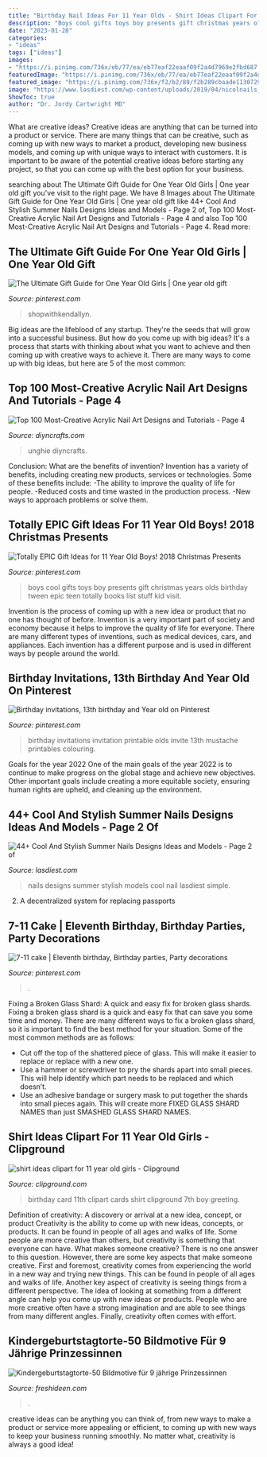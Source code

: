```yaml
---
title: "Birthday Nail Ideas For 11 Year Olds - Shirt Ideas Clipart For 11 Year Old Girls"
description: "Boys cool gifts toys boy presents gift christmas years olds birthday tween epic teen totally books list stuff kid visit"
date: "2023-01-28"
categories:
- "ideas"
tags: ["ideas"]
images:
- "https://i.pinimg.com/736x/eb/77/ea/eb77eaf22eaaf09f2a4d7969e2fbd687.jpg"
featuredImage: "https://i.pinimg.com/736x/eb/77/ea/eb77eaf22eaaf09f2a4d7969e2fbd687.jpg"
featured_image: "https://i.pinimg.com/736x/f2/b2/89/f2b289cbaade113072936fc5f3fd9146--presents-for-boys-cool-presents.jpg?b=t"
image: "https://www.lasdiest.com/wp-content/uploads/2019/04/nicolnails_56563300_563029607525640_5007684453075786341_n-e1555898409262.jpg"
ShowToc: true
author: "Dr. Jordy Cartwright MD"
---
```



What are creative ideas?
Creative ideas are anything that can be turned into a product or service. There are many things that can be creative, such as coming up with new ways to market a product, developing new business models, and coming up with unique ways to interact with customers. It is important to be aware of the potential creative ideas before starting any project, so that you can come up with the best option for your business.

	

		
searching about The Ultimate Gift Guide for One Year Old Girls | One year old gift you've visit to the right page. We have 8 Images about The Ultimate Gift Guide for One Year Old Girls | One year old gift like 44+ Cool And Stylish Summer Nails Designs Ideas and Models - Page 2 of, Top 100 Most-Creative Acrylic Nail Art Designs and Tutorials - Page 4 and also Top 100 Most-Creative Acrylic Nail Art Designs and Tutorials - Page 4. Read more:
		
    
## The Ultimate Gift Guide For One Year Old Girls | One Year Old Gift

<img loading=lazy src="https://i.pinimg.com/736x/eb/77/ea/eb77eaf22eaaf09f2a4d7969e2fbd687.jpg" onerror="this.onerror=null;this.src='https://tse2.mm.bing.net/th?id=OIP.vaxryb3pw0lMyJEbjFlwAgHaLH&amp;pid=15.1';" alt="The Ultimate Gift Guide for One Year Old Girls | One year old gift">

_Source: pinterest.com_

>shopwithkendallyn. 

	

Big ideas are the lifeblood of any startup. They're the seeds that will grow into a successful business. But how do you come up with big ideas? It's a process that starts with thinking about what you want to achieve and then coming up with creative ways to achieve it. There are many ways to come up with big ideas, but here are 5 of the most common: 

    
## Top 100 Most-Creative Acrylic Nail Art Designs And Tutorials - Page 4

<img loading=lazy src="https://www.diyncrafts.com/wp-content/uploads/2015/10/acrylic-nails-design-tutorial.jpg" onerror="this.onerror=null;this.src='https://tse2.mm.bing.net/th?id=OIP.DSxDjMGDfwemrWmUL4pHtgHaD4&amp;pid=15.1';" alt="Top 100 Most-Creative Acrylic Nail Art Designs and Tutorials - Page 4">

_Source: diyncrafts.com_

>unghie diyncrafts. 

	

Conclusion: What are the benefits of invention?
Invention has a variety of benefits, including creating new products, services or technologies. Some of these benefits include: 
-The ability to improve the quality of life for people. 
-Reduced costs and time wasted in the production process.
-New ways to approach problems or solve them.

    
## Totally EPIC Gift Ideas For 11 Year Old Boys! 2018 Christmas Presents

<img loading=lazy src="https://i.pinimg.com/736x/f2/b2/89/f2b289cbaade113072936fc5f3fd9146--presents-for-boys-cool-presents.jpg?b=t" onerror="this.onerror=null;this.src='https://tse3.mm.bing.net/th?id=OIP.5kzIAzcuA7kJsd8kJToUcgHaLG&amp;pid=15.1';" alt="Totally EPIC Gift Ideas for 11 Year Old Boys! 2018 Christmas Presents">

_Source: pinterest.com_

>boys cool gifts toys boy presents gift christmas years olds birthday tween epic teen totally books list stuff kid visit. 

	

Invention is the process of coming up with a new idea or product that no one has thought of before. Invention is a very important part of society and economy because it helps to improve the quality of life for everyone. There are many different types of inventions, such as medical devices, cars, and appliances. Each invention has a different purpose and is used in different ways by people around the world.

    
## Birthday Invitations, 13th Birthday And Year Old On Pinterest

<img loading=lazy src="https://s-media-cache-ak0.pinimg.com/736x/97/c4/31/97c431d8e600803ce6c2f39e95254f12.jpg" onerror="this.onerror=null;this.src='https://tse4.mm.bing.net/th?id=OIP.gQsZIjJ4GEfuz1V80-_w4AAAAA&amp;pid=15.1';" alt="Birthday invitations, 13th birthday and Year old on Pinterest">

_Source: pinterest.com_

>birthday invitations invitation printable olds invite 13th mustache printables colouring. 

	

Goals for the year 2022
One of the main goals of the year 2022 is to continue to make progress on the global stage and achieve new objectives. Other important goals include creating a more equitable society, ensuring human rights are upheld, and cleaning up the environment.

    
## 44+ Cool And Stylish Summer Nails Designs Ideas And Models - Page 2 Of

<img loading=lazy src="https://www.lasdiest.com/wp-content/uploads/2019/04/nicolnails_56563300_563029607525640_5007684453075786341_n-e1555898409262.jpg" onerror="this.onerror=null;this.src='https://tse2.mm.bing.net/th?id=OIP.d711zlw_uOaPUte6klkSrAHaNd&amp;pid=15.1';" alt="44+ Cool And Stylish Summer Nails Designs Ideas and Models - Page 2 of">

_Source: lasdiest.com_

>nails designs summer stylish models cool nail lasdiest simple. 

	

2. A decentralized system for replacing passports 

    
## 7-11 Cake | Eleventh Birthday, Birthday Parties, Party Decorations

<img loading=lazy src="https://i.pinimg.com/originals/88/4a/38/884a38d0964a489cf0afc7c8f39dceb2.jpg" onerror="this.onerror=null;this.src='https://tse3.mm.bing.net/th?id=OIP.vUk6f_REVozpBWB3YlXdQAHaNQ&amp;pid=15.1';" alt="7-11 cake | Eleventh birthday, Birthday parties, Party decorations">

_Source: pinterest.com_

>. 

	

Fixing a Broken Glass Shard: A quick and easy fix for broken glass shards.
Fixing a broken glass shard is a quick and easy fix that can save you some time and money. There are many different ways to fix a broken glass shard, so it is important to find the best method for your situation. Some of the most common methods are as follows:
- Cut off the top of the shattered piece of glass. This will make it easier to replace or replace with a new one.
- Use a hammer or screwdriver to pry the shards apart into small pieces. This will help identify which part needs to be replaced and which doesn’t.
- Use an adhesive bandage or surgery mask to put together the shards into small pieces again. This will create more FIXED GLASS SHARD NAMES than just SMASHED GLASS SHARD NAMES.

    
## Shirt Ideas Clipart For 11 Year Old Girls - Clipground

<img loading=lazy src="http://clipground.com/images/shirt-ideas-clipart-for-11-year-old-girls-1.jpg" onerror="this.onerror=null;this.src='https://tse2.mm.bing.net/th?id=OIP.C4wwt-8PIAGmxcJDI6ei2AHaHa&amp;pid=15.1';" alt="shirt ideas clipart for 11 year old girls - Clipground">

_Source: clipground.com_

>birthday card 11th clipart cards shirt clipground 7th boy greeting. 

	

Definition of creativity: A discovery or arrival at a new idea, concept, or product
Creativity is the ability to come up with new ideas, concepts, or products. It can be found in people of all ages and walks of life. Some people are more creative than others, but creativity is something that everyone can have. What makes someone creative? There is no one answer to this question. However, there are some key aspects that make someone creative. First and foremost, creativity comes from experiencing the world in a new way and trying new things. This can be found in people of all ages and walks of life. Another key aspect of creativity is seeing things from a different perspective. The idea of looking at something from a different angle can help you come up with new ideas or products. People who are more creative often have a strong imagination and are able to see things from many different angles. Finally, creativity often comes with effort.

    
## Kindergeburtstagtorte-50 Bildmotive Für 9 Jährige Prinzessinnen

<img loading=lazy src="https://freshideen.com/wp-content/uploads/2017/02/kindergeburtstagstorte-kindergeburtstagskuchen-mädchen-9-jahre-11.jpg" onerror="this.onerror=null;this.src='https://tse3.mm.bing.net/th?id=OIP.M88TrA1g7S74WM4NYA1EawHaLH&amp;pid=15.1';" alt="Kindergeburtstagtorte-50 Bildmotive für 9 jährige Prinzessinnen">

_Source: freshideen.com_

>. 

	

creative ideas can be anything you can think of, from new ways to make a product or service more appealing or efficient, to coming up with new ways to keep your business running smoothly. No matter what, creativity is always a good idea!

